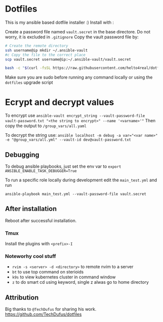 # Dotfiles
This is my ansible based dotfile installer :)
Install with :

Create a password file named `vault.secret` in the base directore. Do not worry, it is excluded in `.gitignore`
Copy the vault password file by:
```bash
# Create the remote directory 
ssh username@ip mkdir ~/.ansible-vault
#c Copy the file to the correct place
scp vault.secret username@ip:~/.ansible-vault/vault.secret
```

```bash
bash -c "$(curl -fsSL https://raw.githubusercontent.com/helto4real/dotfiles/main/bin/dotfiles)"
```
Make sure you are sudo before running any command locally or using the `dotfiles` upgrade script

# Ecrypt and decrypt values

To encrypt use `ansible-vault encrypt_string --vault-password-file vault-password.txt "<the string to encrypt>" --name '<varname>'"`
Then copy the output to `/group_vars/all.yaml`

To decrypt the string use:
`ansible localhost -m debug -a var="<var name>" -e "@group_vars/all.yml" --vault-id dev@vault-password.txt`

## Debugging
To debug ansible playbooks, just set the env var to `export ANSIBLE_ENABLE_TASK_DEBUGGER=True`

To run a specific role locally during development edit the `main_test.yml` and run
```shell
ansible-playbook main_test.yml --vault-password-file vault.secret
```
## After installation
Reboot after successful installation.

### Tmux
Install the plugins with `<prefix>-I`

### Noteworhy cool stuff

- `rvim -s <server> -d <directory>` to remote nvim to a server
- `bt` to use top command on sterioids
- `k9s` to view kubernetes cluster in command window
- `z` to do smart cd using keyword, single z alwas go to home directory

## Attribution
Big thanks to `@TechDufus` for sharing his work.
https://github.com/TechDufus/dotfiles

